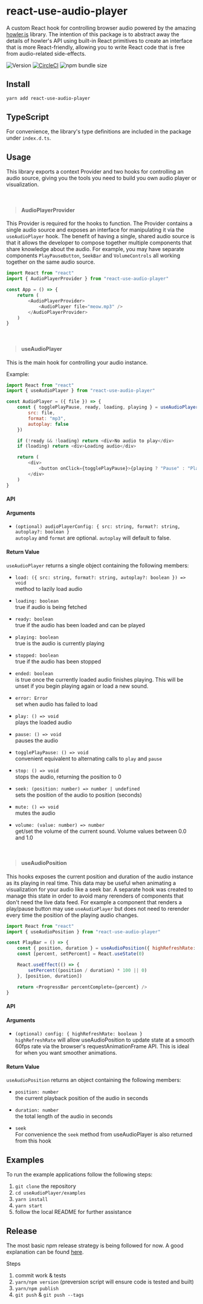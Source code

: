 # react-use-audio-player

A custom React hook for controlling browser audio powered by the amazing [howler.js](https://howlerjs.com/) library. The intention of this package is to abstract away the details of howler's API using built-in React primitives to create an interface that is more React-friendly, allowing you to write React code that is free from audio-related side-effects.

![Version](https://img.shields.io/npm/v/react-use-audio-player)
[![CircleCI](https://circleci.com/gh/E-Kuerschner/useAudioPlayer/tree/master.svg?style=shield)](https://app.circleci.com/github/E-Kuerschner/useAudioPlayer/pipelines?branch=master)
![npm bundle size](https://img.shields.io/bundlephobia/min/react-use-audio-player)

## Install

```bash
yarn add react-use-audio-player
```

## TypeScript

For convenience, the library's type definitions are included in the package under `index.d.ts`.

## Usage

This library exports a context Provider and two hooks for controlling an audio source, giving you the tools you need to build you own audio player or visualization.

<br/>

> #### AudioPlayerProvider

This Provider is required for the hooks to function.
The Provider contains a single audio source and exposes an interface for manipulating it via the `useAudioPlayer` hook.
The benefit of having a single, shared audio source is that it allows the developer to compose together multiple components that share knowledge about the audio.
For example, you may have separate components `PlayPauseButton`, `SeekBar` and `VolumeControls` all working together on the same audio source.

```javascript
import React from "react"
import { AudioPlayerProvider } from "react-use-audio-player"

const App = () => {
    return (
        <AudioPlayerProvider>
            <AudioPlayer file="meow.mp3" />
        </AudioPlayerProvider>
    )
}
```

<br/>

> #### useAudioPlayer

This is the main hook for controlling your audio instance.

Example:

```javascript
import React from "react"
import { useAudioPlayer } from "react-use-audio-player"

const AudioPlayer = ({ file }) => {
    const { togglePlayPause, ready, loading, playing } = useAudioPlayer({
        src: file,
        format: "mp3",
        autoplay: false
    })

    if (!ready && !loading) return <div>No audio to play</div>
    if (loading) return <div>Loading audio</div>

    return (
        <div>
            <button onClick={togglePlayPause}>{playing ? "Pause" : "Play"}</button>
        </div>
    )
}
```

#### API

#### Arguments

-   `(optional) audioPlayerConfig: { src: string, format?: string, autoplay?: boolean }`
    <br/>`autoplay` and `format` are optional. `autoplay` will default to false.

#### Return Value

`useAudioPlayer` returns a single object containing the following members:

-   `load: ({ src: string, format?: string, autoplay?: boolean }) => void`
    <br/>method to lazily load audio

-   `loading: boolean`
    <br/>true if audio is being fetched

-   `ready: boolean`
    <br/>true if the audio has been loaded and can be played

-   `playing: boolean`
    <br/>true is the audio is currently playing

-   `stopped: boolean`
    <br/>true if the audio has been stopped
    
-   `ended: boolean`
    <br/>is true once the currently loaded audio finishes playing. This will be unset if you begin playing again or load a new sound.

-   `error: Error`
    <br/>set when audio has failed to load

-   `play: () => void`
    <br/>plays the loaded audio

-   `pause: () => void`
    <br/>pauses the audio

-   `togglePlayPause: () => void`
    <br/>convenient equivalent to alternating calls to `play` and `pause`

-   `stop: () => void`
    <br/>stops the audio, returning the position to 0

-   `seek: (position: number) => number | undefined`
    <br/>sets the position of the audio to position (seconds)

-   `mute: () => void`
    <br/>mutes the audio
    
-   `volume: (value: number) => number`
    <br/>get/set the volume of the current sound. Volume values between 0.0 and 1.0

<br/>

> #### useAudioPosition

This hooks exposes the current position and duration of the audio instance as its playing in real time.
This data may be useful when animating a visualization for your audio like a seek bar.
A separate hook was created to manage this state in order to avoid many rerenders of components that don't need the live data feed.
For example a component that renders a play/pause button may use `useAudioPlayer` but does not need to rerender every time the position of the playing audio changes.

```javascript
import React from "react"
import { useAudioPosition } from "react-use-audio-player"

const PlayBar = () => {
    const { position, duration } = useAudioPosition({ highRefreshRate: true })
    const [percent, setPercent] = React.useState(0)

    React.useEffect(() => {
        setPercent((position / duration) * 100 || 0)
    }, [position, duration])

    return <ProgressBar percentComplete={percent} />
}
```

#### API

#### Arguments
-   `(optional) config: { highRefreshRate: boolean }`
    <br/>`highRefreshRate` will allow useAudioPosition to update state at a smooth 60fps rate
    via the browser's requestAnimationFrame API. This is ideal for when you want smoother animations.

#### Return Value

`useAudioPosition` returns an object containing the following members:

-   `position: number`
    <br/>the current playback position of the audio in seconds

-   `duration: number`
    <br/>the total length of the audio in seconds
    
-   `seek`
    <br/> For convenience the `seek` method from useAudioPlayer is also returned from this hook

## Examples

To run the example applications follow the following steps:

1. `git clone` the repository
2. `cd useAudioPlayer/examples`
3. `yarn install`
4. `yarn start`
5. follow the local README for further assistance

## Release

The most basic npm release strategy is being followed for now. A good explanation can be found [here](https://cloudfour.com/thinks/how-to-publish-an-updated-version-of-an-npm-package/).

Steps
1. commit work & tests
2. `yarn/npm version` (preversion script will ensure code is tested and built)
3. `yarn/npm publish`
4. `git push` & `git push --tags`
